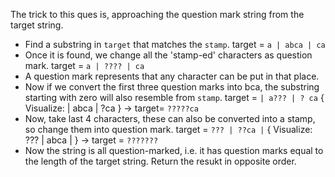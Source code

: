 The trick to this ques is, approaching the question mark string from the target string.
- Find a substring in `target` that matches the `stamp`. target = `a | abca | ca`
- Once it is found, we change all the 'stamp-ed' characters as question mark. target = `a | ???? | ca`
- A question mark represents that any character can be put in that place.
- Now if we convert the first three question marks into bca, the substring starting with zero will also resemble from `stamp`. target = `| a??? | ? ca`  { Visualize: | abca | ?ca } -> target= `?????ca`
- Now, take last 4 characters, these can also be converted into a stamp, so change them into question mark. target = `??? | ??ca |` { Visualize: ??? | abca | } -> target = `???????`
- Now the string is all question-marked, i.e. it has question marks equal to the length of the target string. Return the resukt in opposite order.
